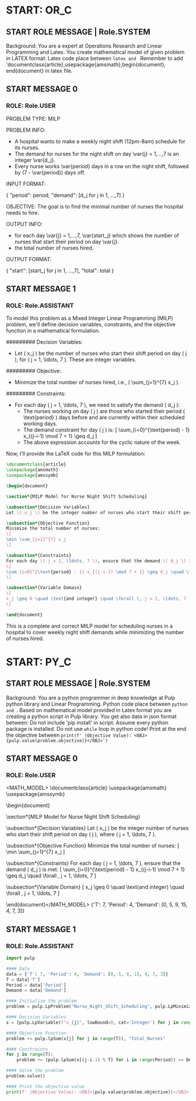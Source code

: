 # START: OR_C 
## START ROLE MESSAGE | Role.SYSTEM 
Background: You are a expert at Operations Research and Linear Programming and Latex. You create mathematical model of given problem in LATEX format. Latex code place between ```latex and ``` Remember to add 'documentclass{article},usepackage{amsmath},begin{document}, end{document} in latex file. 
## START MESSAGE 0 
### ROLE: Role.USER
<DESCRIPTION>
PROBLEM TYPE: MILP

PROBLEM INFO: 
- A hospital wants to make a weekly night shift (12pm-8am) schedule for its nurses. 
- The demand for nurses for the night shift on day \var{j} = 1,...,7 is an integer \var{d_j}. 
- Every nurse works \var{period} days in a row on the night shift, followed by (7 - \var{period}) days off.


INPUT FORMAT: 

{
    "period": period,
    "demand": [d_j for j in 1, ...,7]
}

OBJECTIVE: The goal is to find the minimal number of nurses the hospital needs to hire. 

OUTPUT INFO: 

- for each day \var{j} = 1,...,7, \var{start_j} which shows the number of nurses that start their period on day \var{j}.
- the total number of nurses hired.

OUTPUT FORMAT:

{
    "start": [start_j for j in 1, ...,7],
    "total": total
}


</DESCRIPTION>


## START MESSAGE 1 
### ROLE: Role.ASSISTANT
To model this problem as a Mixed Integer Linear Programming (MILP) problem, we'll define decision variables, constraints, and the objective function in a mathematical formulation.

######### Decision Variables:
- Let \( x_j \) be the number of nurses who start their shift period on day \( j \), for \( j = 1, \ldots, 7 \). These are integer variables.

######### Objective:
- Minimize the total number of nurses hired, i.e., \( \sum_{j=1}^{7} x_j \).

######### Constraints:
- For each day \( j = 1, \ldots, 7 \), we need to satisfy the demand \( d_j \):
  - The nurses working on day \( j \) are those who started their period \( \text{period} \) days before and are currently within their scheduled working days. 
  - The demand constraint for day \( j \) is:
    \[
    \sum_{i=0}^{\text{period} - 1} x_{(j-i-1) \mod 7 + 1} \geq d_j
    \]
  - The above expression accounts for the cyclic nature of the week.

Now, I'll provide the LaTeX code for this MILP formulation:

```latex
\documentclass{article}
\usepackage{amsmath}
\usepackage{amssymb}

\begin{document}

\section*{MILP Model for Nurse Night Shift Scheduling}

\subsection*{Decision Variables}
Let \( x_j \) be the integer number of nurses who start their shift period on day \( j \), where \( j = 1, \ldots, 7 \).

\subsection*{Objective Function}
Minimize the total number of nurses:
\[
\min \sum_{j=1}^{7} x_j
\]

\subsection*{Constraints}
For each day \( j = 1, \ldots, 7 \), ensure that the demand \( d_j \) is met:
\[
\sum_{i=0}^{\text{period} - 1} x_{(j-i-1) \mod 7 + 1} \geq d_j \quad \forall \, j = 1, \ldots, 7
\]

\subsection*{Variable Domain}
\[
x_j \geq 0 \quad \text{and integer} \quad \forall \, j = 1, \ldots, 7
\]

\end{document}
```

This is a complete and correct MILP model for scheduling nurses in a hospital to cover weekly night shift demands while minimizing the number of nurses hired.

# START: PY_C 
## START ROLE MESSAGE | Role.SYSTEM 
Background: You are a python programmer in deep knowledge at Pulp python library and Linear Programming. Python code place between ```python and ```. Based on mathematical model provided in Latex format you are creating a python script in Pulp library. You get also data in json format between: <DATA></DATA> Do not include 'pip install' in script. Assume every python package is installed. Do not use `while` loop in python code! Print at the end the objective between <OBJ></OBJ> `print(f' (Objective Value): <OBJ>{pulp.value(problem.objective)}</OBJ>')` 
## START MESSAGE 0 
### ROLE: Role.USER
<MATH_MODEL>
\documentclass{article}
\usepackage{amsmath}
\usepackage{amssymb}

\begin{document}

\section*{MILP Model for Nurse Night Shift Scheduling}

\subsection*{Decision Variables}
Let \( x_j \) be the integer number of nurses who start their shift period on day \( j \), where \( j = 1, \ldots, 7 \).

\subsection*{Objective Function}
Minimize the total number of nurses:
\[
\min \sum_{j=1}^{7} x_j
\]

\subsection*{Constraints}
For each day \( j = 1, \ldots, 7 \), ensure that the demand \( d_j \) is met:
\[
\sum_{i=0}^{\text{period} - 1} x_{(j-i-1) \mod 7 + 1} \geq d_j \quad \forall \, j = 1, \ldots, 7
\]

\subsection*{Variable Domain}
\[
x_j \geq 0 \quad \text{and integer} \quad \forall \, j = 1, \ldots, 7
\]

\end{document}</MATH_MODEL>
<DATA>
{'T': 7, 'Period': 4, 'Demand': [0, 5, 9, 15, 4, 7, 3]}</DATA>


## START MESSAGE 1 
### ROLE: Role.ASSISTANT
```python
import pulp

#### Data
data = {'T': 7, 'Period': 4, 'Demand': [0, 5, 9, 15, 4, 7, 3]}
T = data['T']
Period = data['Period']
Demand = data['Demand']

#### Initialize the problem
problem = pulp.LpProblem("Nurse_Night_Shift_Scheduling", pulp.LpMinimize)

#### Decision Variables
x = [pulp.LpVariable(f"x_{j}", lowBound=0, cat='Integer') for j in range(1, T + 1)]

#### Objective Function
problem += pulp.lpSum(x[j] for j in range(T)), "Total_Nurses"

#### Constraints
for j in range(T):
    problem += (pulp.lpSum(x[(j-i-1) % T] for i in range(Period)) >= Demand[j]), f"Demand_day_{j+1}"

#### Solve the problem
problem.solve()

#### Print the objective value
print(f' (Objective Value): <OBJ>{pulp.value(problem.objective)}</OBJ>')
```

